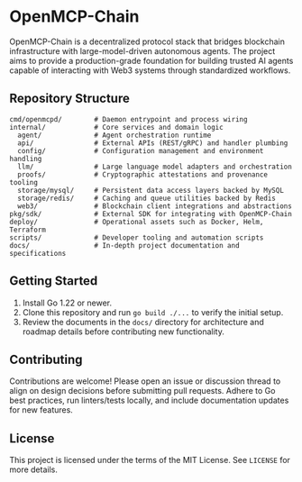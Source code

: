 # OpenMCP-Chain

OpenMCP-Chain is a decentralized protocol stack that bridges blockchain
infrastructure with large-model-driven autonomous agents. The project aims to
provide a production-grade foundation for building trusted AI agents capable of
interacting with Web3 systems through standardized workflows.

## Repository Structure

```
cmd/openmcpd/        # Daemon entrypoint and process wiring
internal/            # Core services and domain logic
  agent/             # Agent orchestration runtime
  api/               # External APIs (REST/gRPC) and handler plumbing
  config/            # Configuration management and environment handling
  llm/               # Large language model adapters and orchestration
  proofs/            # Cryptographic attestations and provenance tooling
  storage/mysql/     # Persistent data access layers backed by MySQL
  storage/redis/     # Caching and queue utilities backed by Redis
  web3/              # Blockchain client integrations and abstractions
pkg/sdk/             # External SDK for integrating with OpenMCP-Chain
deploy/              # Operational assets such as Docker, Helm, Terraform
scripts/             # Developer tooling and automation scripts
docs/                # In-depth project documentation and specifications
```

## Getting Started

1. Install Go 1.22 or newer.
2. Clone this repository and run `go build ./...` to verify the initial setup.
3. Review the documents in the `docs/` directory for architecture and roadmap
   details before contributing new functionality.

## Contributing

Contributions are welcome! Please open an issue or discussion thread to align
on design decisions before submitting pull requests. Adhere to Go best
practices, run linters/tests locally, and include documentation updates for new
features.

## License

This project is licensed under the terms of the MIT License. See `LICENSE` for
more details.
